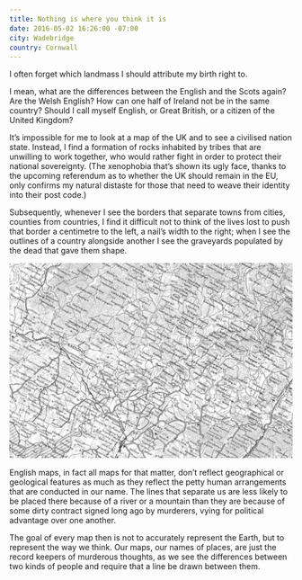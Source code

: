 ```yaml
---
title: Nothing is where you think it is
date: 2016-05-02 16:26:00 -07:00
city: Wadebridge
country: Cornwall
---
```


I often forget which landmass I should attribute my birth right to. 

I mean, what are the differences between the English and the Scots again? Are the Welsh English? How can one half of Ireland not be in the same country? Should I call myself English, or Great British, or a citizen of the United Kingdom?

It’s impossible for me to look at a map of the UK and to see a civilised nation state. Instead, I find a formation of rocks inhabited by tribes that are unwilling to work together, who would rather fight in order to protect their national sovereignty. (The xenophobia that’s shown its ugly face, thanks to the upcoming referendum as to whether the UK should remain in the EU, only confirms my natural distaste for those that need to weave their identity into their post code.)

Subsequently, whenever I see the borders that separate towns from cities, counties from countries, I find it difficult not to think of the lives lost to push that border a centimetre to the left, a nail’s width to the right; when I see the outlines of a country alongside another I see the graveyards populated by the dead that gave them shape.

![1-DsvhtHk5BCumWCynveDPiQ.jpeg](/uploads/1-DsvhtHk5BCumWCynveDPiQ.jpeg)

English maps, in fact all maps for that matter, don’t reflect geographical or geological features as much as they reflect the petty human arrangements that are conducted in our name. The lines that separate us are less likely to be placed there because of a river or a mountain than they are because of some dirty contract signed long ago by murderers, vying for political advantage over one another. 

The goal of every map then is not to accurately represent the Earth, but to represent the way we think. Our maps, our names of places, are just the record keepers of murderous thoughts, as we see the differences between two kinds of people and require that a line be drawn between them.
